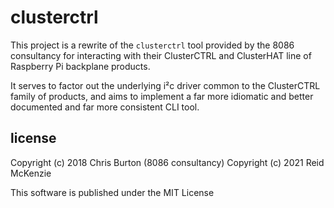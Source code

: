 # clusterctrl

This project is a rewrite of the `clusterctrl` tool provided by the 8086 consultancy for interacting with their ClusterCTRL and ClusterHAT line of Raspberry Pi backplane products.

It serves to factor out the underlying i²c driver common to the ClusterCTRL family of products, and aims to implement a far more idiomatic and better documented and far more consistent CLI tool.

## license

Copyright (c) 2018 Chris Burton (8086 consultancy)
Copyright (c) 2021 Reid McKenzie

This software is published under the MIT License

